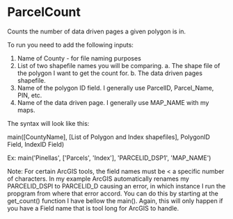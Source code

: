 # ParcelCount
Counts the number of data driven pages a given polygon is in.   

To run you need to add the following inputs:
1. Name of County - for file naming purposes
2. List of two shapefile names you will be comparing. 
  a. The shape file of the polygon I want to get the count for.
  b. The data driven pages shapefile.
3. Name of the polygon ID field.  I generally use ParcelID, Parcel_Name, PIN, etc.
4. Name of the data driven page.  I generally use MAP_NAME with my maps. 

The syntax will look like this:

main([CountyName], [List of Polygon and Index shapefiles], PolygonID Field, IndexID Field)

Ex: main('Pinellas', ['Parcels', 'Index'], 'PARCELID_DSP1', 'MAP_NAME')

Note:  For certain ArcGIS tools, the field names must be < a specific number of characters.  In my example ArcGIS automatically renames
my PARCELID_DSPI to PARCELID_D causing an error, in which instance I run the propgram from where that error accord.  You can do this by starting at the get_count() function I have bellow the main().  Again, this will only happen if you have a Field name that is tool long for ArcGIS to handle. 
